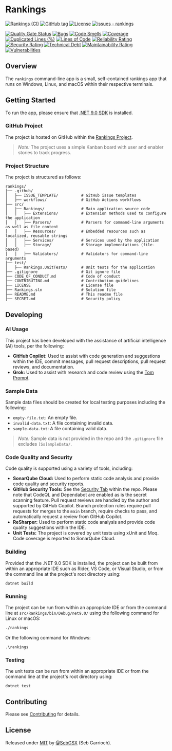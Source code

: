 # Rankings

[![Rankings (CI)](https://github.com/SebGSX/rankings/actions/workflows/continuous-integration.yml/badge.svg)](https://github.com/SebGSX/rankings/actions/workflows/continuous-integration.yml)
[![GitHub tag](https://img.shields.io/github/tag/SebGSX/rankings?include_prereleases=&sort=semver&color=blue)](https://github.com/SebGSX/rankings/releases/)
[![License](https://img.shields.io/badge/License-MIT-blue)](#license)
[![issues - rankings](https://img.shields.io/github/issues/SebGSX/rankings)](https://github.com/SebGSX/rankings/issues)

[![Quality Gate Status](https://sonarcloud.io/api/project_badges/measure?project=SebGSX_rankings&metric=alert_status)](https://sonarcloud.io/summary/new_code?id=SebGSX_rankings)
[![Bugs](https://sonarcloud.io/api/project_badges/measure?project=SebGSX_rankings&metric=bugs)](https://sonarcloud.io/summary/new_code?id=SebGSX_rankings)
[![Code Smells](https://sonarcloud.io/api/project_badges/measure?project=SebGSX_rankings&metric=code_smells)](https://sonarcloud.io/summary/new_code?id=SebGSX_rankings)
[![Coverage](https://sonarcloud.io/api/project_badges/measure?project=SebGSX_rankings&metric=coverage)](https://sonarcloud.io/summary/new_code?id=SebGSX_rankings)
[![Duplicated Lines (%)](https://sonarcloud.io/api/project_badges/measure?project=SebGSX_rankings&metric=duplicated_lines_density)](https://sonarcloud.io/summary/new_code?id=SebGSX_rankings)
[![Lines of Code](https://sonarcloud.io/api/project_badges/measure?project=SebGSX_rankings&metric=ncloc)](https://sonarcloud.io/summary/new_code?id=SebGSX_rankings)
[![Reliability Rating](https://sonarcloud.io/api/project_badges/measure?project=SebGSX_rankings&metric=reliability_rating)](https://sonarcloud.io/summary/new_code?id=SebGSX_rankings)
[![Security Rating](https://sonarcloud.io/api/project_badges/measure?project=SebGSX_rankings&metric=security_rating)](https://sonarcloud.io/summary/new_code?id=SebGSX_rankings)
[![Technical Debt](https://sonarcloud.io/api/project_badges/measure?project=SebGSX_rankings&metric=sqale_index)](https://sonarcloud.io/summary/new_code?id=SebGSX_rankings)
[![Maintainability Rating](https://sonarcloud.io/api/project_badges/measure?project=SebGSX_rankings&metric=sqale_rating)](https://sonarcloud.io/summary/new_code?id=SebGSX_rankings)
[![Vulnerabilities](https://sonarcloud.io/api/project_badges/measure?project=SebGSX_rankings&metric=vulnerabilities)](https://sonarcloud.io/summary/new_code?id=SebGSX_rankings)

## Overview

The `rankings` command-line app is a small, self-contained rankings app that runs on Windows, Linux, and macOS within 
their respective terminals.

## Getting Started

To run the app, please ensure that [.NET 9.0 SDK](https://dotnet.microsoft.com/download) is installed.

### GitHub Project

The project is hosted on GitHub within the [Rankings Project](https://github.com/users/SebGSX/projects/10).

> *Note:* The project uses a simple Kanban board with user and enabler stories to track progress.

### Project Structure
The project is structured as follows:

```
rankings/
├── .github/
│   ├── ISSUE_TEMPLATE/          # GitHub issue templates
│   ├── workflows/               # GitHub Actions workflows
├── src/
│   ├── Rankings/                # Main application source code
│   │   ├── Extensions/          # Extension methods used to configure the application
│   │   ├── Parsers/             # Parsers for command-line arguments as well as file content
│   │   ├── Resources/           # Embedded resources such as localized, reusable strings
│   │   ├── Services/            # Services used by the application
│   │   ├── Storage/             # Storage implementations (file-based)
│   │   ├── Validators/          # Validators for command-line arguments
├── test/
│   ├── Rankings.UnitTests/      # Unit tests for the application
├── .gitignore                   # Git ignore file
├── CODE_OF_CONDUCT.md           # Code of conduct
├── CONTRIBUTING.md              # Contribution guidelines
├── LICENSE                      # License file
├── Rankings.sln                 # Solution file
├── README.md                    # This readme file
├── SECRET.md                    # Security policy
```

## Developing

### AI Usage

This project has been developed with the assistance of artificial intelligence (AI) tools, per the following:
- **GitHub Copilot:** Used to assist with code generation and suggestions within the IDE, commit messages, pull request
  descriptions, pull request reviews, and documentation.
- **Grok:** Used to assist with research and code review using the [Tom Prompt](https://github.com/SebGSX/Prompt-Engineering/blob/main/prompt-engineering/pull-request-review.md).

### Sample Data

Sample data files should be created for local testing purposes including the following:
- `empty-file.txt`: An empty file.
- `invalid-data.txt`: A file containing invalid data.
- `sample-data.txt`: A file containing valid data.

> *Note:* Sample data is not provided in the repo and the `.gitignore` file excludes `[Ss]ampleData/`.

### Code Quality and Security

Code quality is supported using a variety of tools, including:
- **SonarQube Cloud:** Used to perform static code analysis and provide code quality and security reports.
- **GitHub Security Tools:** See the [Security Tab](https://github.com/SebGSX/rankings/security) within the repo. 
  Please note that CodeQL and Dependabot are enabled as is the secret scanning feature. Pull request reviews are
  handled by the author and supported by GitHub Copilot. Branch protection rules require pull requests for merges to
  the `main` branch, require checks to pass, and automatically request a review from GitHub Copilot.
- **ReSharper:** Used to perform static code analysis and provide code quality suggestions within the IDE.
- **Unit Tests:** The project is covered by unit tests using xUnit and Moq. Code coverage is reported to SonarQube
  Cloud.

### Building

Provided that the .NET 9.0 SDK is installed, the project can be built from within an appropriate IDE such as Rider,
VS Code, or Visual Studio, or from the command line at the project's root directory using:

```shell
dotnet build
```

### Running

The project can be run from within an appropriate IDE or from the command line at `src/Rankings/bin/Debug/net9.0/`
using the following command for Linux or macOS:

```bash
./rankings
```

Or the following command for Windows:

```shell
.\rankings
```

### Testing

The unit tests can be run from within an appropriate IDE or from the command line at the project's root directory using:

```shell
dotnet test
```

## Contributing

Please see [Contributing](https://github.com/SebGSX/rankings/blob/main/CONTRIBUTING.md) for details.

## License

Released under [MIT](/LICENSE) by [@SebGSX](https://github.com/SebGSX) (Seb Garrioch).
